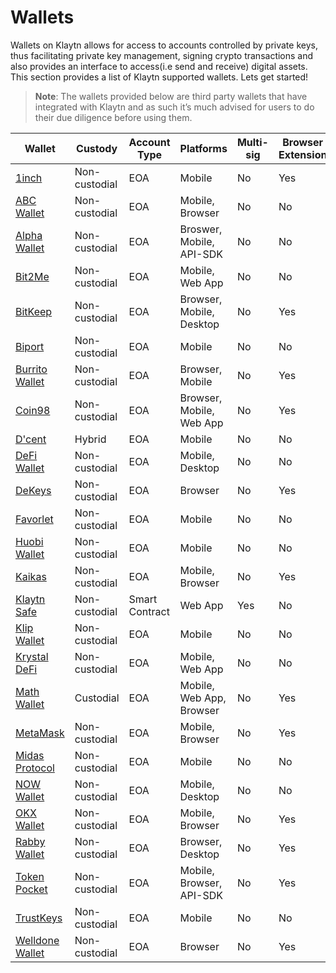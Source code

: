 # Wallets

Wallets on Klaytn allows for access to accounts controlled by private keys, thus facilitating private key management, signing crypto transactions and also provides an interface to access(i.e send and receive) digital assets. This section provides a list of Klaytn supported wallets. Lets get started!

> **Note**: The wallets provided below are third party wallets that have integrated with Klaytn and as such it’s much advised for users to do their due diligence before using them.


| Wallet                                             | Custody       | Account Type   | Platforms                | Multi-sig | Browser Extension | NFT     | Bridge Support |
| -------------------------------------------------- | ------------- | -------------- | ------------------------ | --------- | ----------------- | ------- | -------------- |
| [1inch](https://1inch.io/wallet/)                  | Non-custodial | EOA            | Mobile                   | No        | Yes               | Support | No             |
| [ABC Wallet](https://myabcwallet.io/en/)           | Non-custodial | EOA            | Mobile, Browser          | No        | No                | Support | Yes            |
| [Alpha Wallet](https://alphawallet.com/)           | Non-custodial | EOA            | Broswer, Mobile, API-SDK | No        | No                | Support | Yes            |
| [Bit2Me](https://bit2me.com/suite/wallet-klaytn)   | Non-custodial | EOA            | Mobile, Web App          | No        | No                | No      | No             |
| [BitKeep](https://bitkeep.com/)                    | Non-custodial | EOA            | Browser, Mobile, Desktop | No        | Yes               | Support | Yes            |
| [Biport](https://biport.io/#/)                     | Non-custodial | EOA            | Mobile                   | No        | No                | Support | No             |
| [Burrito Wallet](https://www.burritowallet.com/en) | Non-custodial | EOA            | Browser, Mobile          | No        | Yes               | Support | Yes            |
| [Coin98](https://coin98.com/)                      | Non-custodial | EOA            | Browser, Mobile, Web App | No        | Yes               | Support | Yes            |
| [D'cent](https://dcentwallet.com/)                 | Hybrid        | EOA            | Mobile                   | No        | No                | Support | Yes            |
| [DeFi Wallet](https://crypto.com/defi-wallet)      | Non-custodial | EOA            | Mobile, Desktop          | No        | No                | Support | Yes            |
| [DeKeys](https://www.atomrigs.io/)                 | Non-custodial | EOA            | Browser                  | No        | Yes               | Support | No             |
| [Favorlet](https://favorlet.io/)                   | Non-custodial | EOA            | Mobile                   | No        | No                | Support | No             |
| [Huobi Wallet](https://www.itoken.com/en)          | Non-custodial | EOA            | Mobile                   | No        | No                | Support | No             |
| [Kaikas](https://app.kaikas.io/)                   | Non-custodial | EOA            | Mobile, Browser          | No        | Yes               | Support | No             |
| [Klaytn Safe](https://safe.klaytn.foundation/)     | Non-custodial | Smart Contract | Web App                  | Yes       | No                | Support | No             |
| [Klip Wallet](https://klipwallet.com/)             | Non-custodial | EOA            | Mobile                   | No        | No                | Support | No             |
| [Krystal DeFi](https://krystal.app/)               | Non-custodial | EOA            | Mobile, Web App          | No        | No                | Support | Yes            |
| [Math Wallet](https://mathwallet.org/en-us/)       | Custodial     | EOA            | Mobile, Web App, Browser | No        | Yes               | Support | Yes            |
| [MetaMask](https://metamask.io/)                   | Non-custodial | EOA            | Mobile, Browser          | No        | Yes               | Support | No             |
| [Midas Protocol](https://midasprotocol.io/)        | Non-custodial | EOA            | Mobile                   | No        | No                | Support | Yes            |
| [NOW Wallet](https://walletnow.app/)               | Non-custodial | EOA            | Mobile, Desktop          | No        | No                | Support | No             |
| [OKX Wallet](https://www.okx.com/web3)             | Non-custodial | EOA            | Mobile, Browser          | No        | Yes               | Support | Yes            |
| [Rabby Wallet](https://rabby.io/)                  | Non-custodial | EOA            | Browser, Desktop         | No        | Yes               | Support | No             |
| [Token Pocket](https://www.tokenpocket.pro/en)     | Non-custodial | EOA            | Mobile, Browser, API-SDK | No        | Yes               | Support | Yes            |
| [TrustKeys](https://trustkeys.network/)            | Non-custodial | EOA            | Mobile                   | No        | No                | Support | No             |
| [Welldone Wallet](https://welldonestudio.io/)      | Non-custodial | EOA            | Browser                  | No        | Yes               | No      | Yes            |
